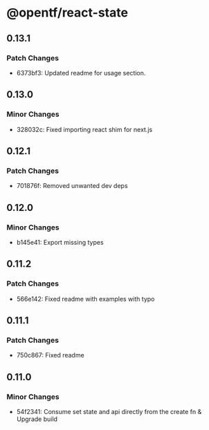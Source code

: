 # @opentf/react-state

## 0.13.1

### Patch Changes

- 6373bf3: Updated readme for usage section.

## 0.13.0

### Minor Changes

- 328032c: Fixed importing react shim for next.js

## 0.12.1

### Patch Changes

- 701876f: Removed unwanted dev deps

## 0.12.0

### Minor Changes

- b145e41: Export missing types

## 0.11.2

### Patch Changes

- 566e142: Fixed readme with examples with typo

## 0.11.1

### Patch Changes

- 750c867: Fixed readme

## 0.11.0

### Minor Changes

- 54f2341: Consume set state and api directly from the create fn & Upgrade build
